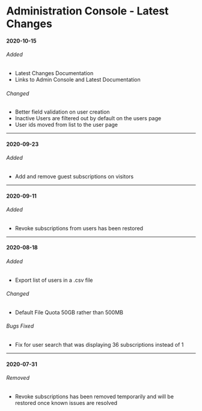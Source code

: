 # Administration Console - Latest Changes

#### 2020-10-15

###### Added

- Latest Changes Documentation
- Links to Admin Console and Latest Documentation

###### Changed

- Better field validation on user creation
- Inactive Users are filtered out by default on the users page
- User ids moved from list to the user page

---

#### 2020-09-23

###### Added

- Add and remove guest subscriptions on visitors

---

#### 2020-09-11

###### Added

- Revoke subscriptions from users has been restored

---

#### 2020-08-18

###### Added

- Export list of users in a .csv file

###### Changed

- Default File Quota 50GB rather than 500MB

###### Bugs Fixed

- Fix for user search that was displaying 36 subscriptions instead of 1

---

#### 2020-07-31

###### Removed

- Revoke subscriptions has been removed temporarily and will be restored once known issues are resolved
